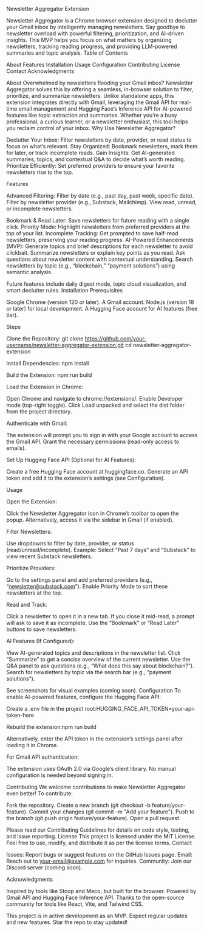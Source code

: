 Newsletter Aggregator Extension

Newsletter Aggregator is a Chrome browser extension designed to declutter your Gmail inbox by intelligently managing newsletters. Say goodbye to newsletter overload with powerful filtering, prioritization, and AI-driven insights. This MVP helps you focus on what matters by organizing newsletters, tracking reading progress, and providing LLM-powered summaries and topic analysis.
Table of Contents

About
Features
Installation
Usage
Configuration
Contributing
License
Contact
Acknowledgments

About
Overwhelmed by newsletters flooding your Gmail inbox? Newsletter Aggregator solves this by offering a seamless, in-browser solution to filter, prioritize, and summarize newsletters. Unlike standalone apps, this extension integrates directly with Gmail, leveraging the Gmail API for real-time email management and Hugging Face’s Inference API for AI-powered features like topic extraction and summaries. Whether you’re a busy professional, a curious learner, or a newsletter enthusiast, this tool helps you reclaim control of your inbox.
Why Use Newsletter Aggregator?

Declutter Your Inbox: Filter newsletters by date, provider, or read status to focus on what’s relevant.
Stay Organized: Bookmark newsletters, mark them for later, or track incomplete reads.
Gain Insights: Get AI-generated summaries, topics, and contextual Q&A to decide what’s worth reading.
Prioritize Efficiently: Set preferred providers to ensure your favorite newsletters rise to the top.

Features

Advanced Filtering:
Filter by date (e.g., past day, past week, specific date).
Filter by newsletter provider (e.g., Substack, Mailchimp).
View read, unread, or incomplete newsletters.


Bookmark & Read Later: Save newsletters for future reading with a single click.
Priority Mode: Highlight newsletters from preferred providers at the top of your list.
Incomplete Tracking: Get prompted to save half-read newsletters, preserving your reading progress.
AI-Powered Enhancements (MVP):
Generate topics and brief descriptions for each newsletter to avoid clickbait.
Summarize newsletters or explain key points as you read.
Ask questions about newsletter content with contextual understanding.
Search newsletters by topic (e.g., “blockchain,” “payment solutions”) using semantic analysis.



Future features include daily digest mode, topic cloud visualization, and smart declutter rules.
Installation
Prerequisites

Google Chrome (version 120 or later).
A Gmail account.
Node.js (version 18 or later) for local development.
A Hugging Face account for AI features (free tier).

Steps

Clone the Repository:
git clone https://github.com/your-username/newsletter-aggregator-extension.git
cd newsletter-aggregator-extension


Install Dependencies:
npm install


Build the Extension:
npm run build


Load the Extension in Chrome:

Open Chrome and navigate to chrome://extensions/.
Enable Developer mode (top-right toggle).
Click Load unpacked and select the dist folder from the project directory.


Authenticate with Gmail:

The extension will prompt you to sign in with your Google account to access the Gmail API.
Grant the necessary permissions (read-only access to emails).


Set Up Hugging Face API (Optional for AI Features):

Create a free Hugging Face account at huggingface.co.
Generate an API token and add it to the extension’s settings (see Configuration).



Usage

Open the Extension:

Click the Newsletter Aggregator icon in Chrome’s toolbar to open the popup.
Alternatively, access it via the sidebar in Gmail (if enabled).


Filter Newsletters:

Use dropdowns to filter by date, provider, or status (read/unread/incomplete).
Example: Select “Past 7 days” and “Substack” to view recent Substack newsletters.


Prioritize Providers:

Go to the settings panel and add preferred providers (e.g., “newsletter@substack.com”).
Enable Priority Mode to sort these newsletters at the top.


Read and Track:

Click a newsletter to open it in a new tab.
If you close it mid-read, a prompt will ask to save it as incomplete.
Use the “Bookmark” or “Read Later” buttons to save newsletters.


AI Features (If Configured):

View AI-generated topics and descriptions in the newsletter list.
Click “Summarize” to get a concise overview of the current newsletter.
Use the Q&A panel to ask questions (e.g., “What does this say about blockchain?”).
Search for newsletters by topic via the search bar (e.g., “payment solutions”).



See screenshots for visual examples (coming soon).
Configuration
To enable AI-powered features, configure the Hugging Face API:

Create a .env file in the project root:HUGGING_FACE_API_TOKEN=your-api-token-here


Rebuild the extension:npm run build


Alternatively, enter the API token in the extension’s settings panel after loading it in Chrome.

For Gmail API authentication:

The extension uses OAuth 2.0 via Google’s client library. No manual configuration is needed beyond signing in.

Contributing
We welcome contributions to make Newsletter Aggregator even better! To contribute:

Fork the repository.
Create a new branch (git checkout -b feature/your-feature).
Commit your changes (git commit -m "Add your feature").
Push to the branch (git push origin feature/your-feature).
Open a pull request.

Please read our Contributing Guidelines for details on code style, testing, and issue reporting.
License
This project is licensed under the MIT License. Feel free to use, modify, and distribute it as per the license terms.
Contact

Issues: Report bugs or suggest features on the GitHub Issues page.
Email: Reach out to your-email@example.com for inquiries.
Community: Join our Discord server (coming soon).

Acknowledgments

Inspired by tools like Stoop and Meco, but built for the browser.
Powered by Gmail API and Hugging Face Inference API.
Thanks to the open-source community for tools like React, Vite, and Tailwind CSS.

This project is in active development as an MVP. Expect regular updates and new features. Star the repo to stay updated!
